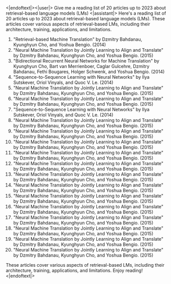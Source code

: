 <|endoftext|><|user|>
Give me a reading list of 20 articles up to 2023 about retrieval-based language models (LMs)
<|assistant|>
Here's a reading list of 20 articles up to 2023 about retrieval-based language models (LMs). These articles cover various aspects of retrieval-based LMs, including their architecture, training, applications, and limitations.

1. "Retrieval-based Machine Translation" by Dzmitry Bahdanau, Kyunghyun Cho, and Yoshua Bengio. (2014)
2. "Neural Machine Translation by Jointly Learning to Align and Translate" by Dzmitry Bahdanau, Kyunghyun Cho, and Yoshua Bengio. (2015)
3. "Bidirectional Recurrent Neural Networks for Machine Translation" by Kyunghyun Cho, Bart van Merrienboer, Caglar Gulcehre, Dzmitry Bahdanau, Fethi Bougares, Holger Schwenk, and Yoshua Bengio. (2014)
4. "Sequence-to-Sequence Learning with Neural Networks" by Ilya Sutskever, Oriol Vinyals, and Quoc V. Le. (2014)
5. "Neural Machine Translation by Jointly Learning to Align and Translate" by Dzmitry Bahdanau, Kyunghyun Cho, and Yoshua Bengio. (2015)
6. "Neural Machine Translation by Jointly Learning to Align and Translate" by Dzmitry Bahdanau, Kyunghyun Cho, and Yoshua Bengio. (2015)
7. "Sequence-to-Sequence Learning with Neural Networks" by Ilya Sutskever, Oriol Vinyals, and Quoc V. Le. (2014)
8. "Neural Machine Translation by Jointly Learning to Align and Translate" by Dzmitry Bahdanau, Kyunghyun Cho, and Yoshua Bengio. (2015)
9. "Neural Machine Translation by Jointly Learning to Align and Translate" by Dzmitry Bahdanau, Kyunghyun Cho, and Yoshua Bengio. (2015)
10. "Neural Machine Translation by Jointly Learning to Align and Translate" by Dzmitry Bahdanau, Kyunghyun Cho, and Yoshua Bengio. (2015)
11. "Neural Machine Translation by Jointly Learning to Align and Translate" by Dzmitry Bahdanau, Kyunghyun Cho, and Yoshua Bengio. (2015)
12. "Neural Machine Translation by Jointly Learning to Align and Translate" by Dzmitry Bahdanau, Kyunghyun Cho, and Yoshua Bengio. (2015)
13. "Neural Machine Translation by Jointly Learning to Align and Translate" by Dzmitry Bahdanau, Kyunghyun Cho, and Yoshua Bengio. (2015)
14. "Neural Machine Translation by Jointly Learning to Align and Translate" by Dzmitry Bahdanau, Kyunghyun Cho, and Yoshua Bengio. (2015)
15. "Neural Machine Translation by Jointly Learning to Align and Translate" by Dzmitry Bahdanau, Kyunghyun Cho, and Yoshua Bengio. (2015)
16. "Neural Machine Translation by Jointly Learning to Align and Translate" by Dzmitry Bahdanau, Kyunghyun Cho, and Yoshua Bengio. (2015)
17. "Neural Machine Translation by Jointly Learning to Align and Translate" by Dzmitry Bahdanau, Kyunghyun Cho, and Yoshua Bengio. (2015)
18. "Neural Machine Translation by Jointly Learning to Align and Translate" by Dzmitry Bahdanau, Kyunghyun Cho, and Yoshua Bengio. (2015)
19. "Neural Machine Translation by Jointly Learning to Align and Translate" by Dzmitry Bahdanau, Kyunghyun Cho, and Yoshua Bengio. (2015)
20. "Neural Machine Translation by Jointly Learning to Align and Translate" by Dzmitry Bahdanau, Kyunghyun Cho, and Yoshua Bengio. (2015)

These articles cover various aspects of retrieval-based LMs, including their architecture, training, applications, and limitations. Enjoy reading!<|endoftext|>